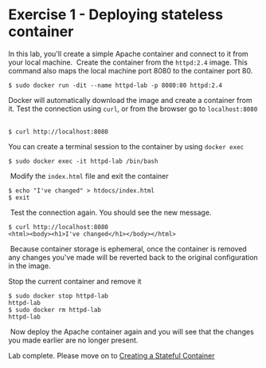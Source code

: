 # Exercise 1 - Deploying stateless container

In this lab, you'll create a simple Apache container and connect to it from your local machine.
​
Create the container from the `httpd:2.4` image. This command also maps the local machine port 8080 to the container port 80.
​
```
$ sudo docker run -dit --name httpd-lab -p 8080:80 httpd:2.4
```

Docker will automatically download the image and create a container from it. Test the connection using `curl`, or from the browser go to `localhost:8080`
​
```
$ curl http://localhost:8080
```

You can create a terminal session to the container by using `docker exec`
​
```
$ sudo docker exec -it httpd-lab /bin/bash
```
​
Modify the `index.html` file and exit the container
​
```
$ echo "I've changed" > htdocs/index.html
$ exit
```
​
Test the connection again. You should see the new message.
```
$ curl http://localhost:8080
<html><body><h1>I've changed</h1></body></html>
```
​
Because container storage is ephemeral, once the container is removed any changes you've made will be reverted back to the original configuration in the image. 

Stop the current container and remove it
​
```
$ sudo docker stop httpd-lab
httpd-lab
$ sudo docker rm httpd-lab
httpd-lab
```
​
Now deploy the Apache container again and you will see that the changes you made earlier are no longer present.

Lab complete. Please move on to [Creating a Stateful Container](stateful-container-ex-2.md)